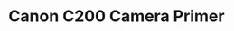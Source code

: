 ---
layout: course
title: Canon C200 Camera Primer
educator: Matthew Allard ACS
image: /assets/images/courses/c200-camera-primer.jpg
course_url: https://www.mzed.com/courses/canon-c200
description: Award-winning cinematographer Matt Allard ACS provides a detailed overview of the Canon Cinema EOS C200, covering essential features and controls for optimal camera operation.
lessons: 8
runtime: 1h 57m
position: 45
topics: cinematography, filmmaking
show_stats: true
show_pricing: true
--- 